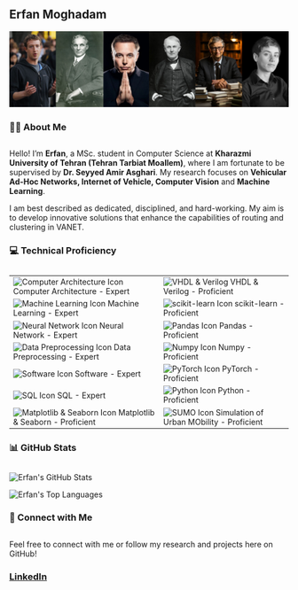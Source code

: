 ## Erfan Moghadam

<p align="center">
  <img src="https://github.com/erfanresume/erfanresume/blob/main/Wallpaper.jpg" alt="Erfan Moghadam">
</p>


### 👨‍🎓 About Me
##
Hello! I’m **Erfan**, a MSc. student in Computer Science at **Kharazmi University of Tehran (Tehran Tarbiat Moallem)**, where I am fortunate to be supervised by **Dr. Seyyed Amir Asghari**. My research focuses on **Vehicular Ad-Hoc Networks, Internet of Vehicle, Computer Vision** and **Machine Learning**.

I am best described as dedicated, disciplined, and hard-working. My aim is to develop innovative solutions that enhance the capabilities of routing and clustering in VANET.


### 💻 Technical Proficiency
##
<table>
<tr>
  <td><img src="https://img.shields.io/badge/Computer_Architecture-Expert-green" alt="Computer Architecture Icon"> Computer Architecture - Expert</td>
  <td><img src="https://img.shields.io/badge/VHDL_&_Verilog-Proficient-blue" alt="VHDL & Verilog"> VHDL & Verilog - Proficient</td>
</tr>
<tr>
  <td><img src="https://img.shields.io/badge/Machine_Learning-Expert-green" alt="Machine Learning Icon"> Machine Learning - Expert</td>
  <td><img src="https://img.shields.io/badge/scikit_learn-Proficient-blue" alt="scikit-learn Icon"> scikit-learn - Proficient</td>
</tr>
<tr>
  <td><img src="https://img.shields.io/badge/Neural_Network-Expert-green" alt="Neural Network Icon"> Neural Network - Expert</td>
  <td><img src="https://img.shields.io/badge/Pandas-Proficient-blue" alt="Pandas Icon"> Pandas - Proficient</td>
</tr>
<tr>
  <td><img src="https://img.shields.io/badge/Data_Preprocessing-Expert-green" alt="Data Preprocessing Icon"> Data Preprocessing - Expert</td>
  <td><img src="https://img.shields.io/badge/Numpy-Proficient-blue" alt="Numpy Icon"> Numpy - Proficient</td>
</tr>
<tr>
  <td><img src="https://img.shields.io/badge/Software-Expert-green" alt="Software Icon"> Software - Expert</td>
  <td><img src="https://img.shields.io/badge/PyTorch-Proficient-blue" alt="PyTorch Icon"> PyTorch - Proficient</td>
</tr>
<tr>
  <td><img src="https://img.shields.io/badge/SQL-Expert-green" alt="SQL Icon"> SQL - Expert</td>
  <td><img src="https://img.shields.io/badge/Python-Proficient-blue" alt="Python Icon"> Python - Proficient</td>
</tr>
<tr>
  <td><img src="https://img.shields.io/badge/Matplotlib_%26_Seaborn-Proficient-blue" alt="Matplotlib & Seaborn Icon"> Matplotlib & Seaborn - Proficient</td>
  <td><img src="https://img.shields.io/badge/SUMO-Proficient-blue" alt="SUMO Icon"> Simulation of Urban MObility - Proficient</td>
</tr>
</table>


### 📊 GitHub Stats
##
<p align="left">
  <img src="https://github-readme-stats.vercel.app/api?username=erfanresume&show_icons=true&theme=light" alt="Erfan's GitHub Stats">
</p>
<p align="left">
  <img src="https://github-readme-stats.vercel.app/api/top-langs/?username=erfanresume&layout=compact&theme=light" alt="Erfan's Top Languages">
</p>


### 🔗 Connect with Me
##
Feel free to connect with me or follow my research and projects here on GitHub!
<p align="left">
  <h3><a href="https://linkedin.com/in/erfanmoghadam">LinkedIn</a></h3>
</p>

